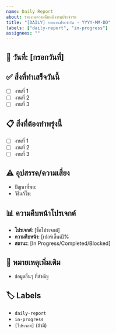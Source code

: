```yaml
---
name: Daily Report
about: รายงานความคืบหน้างานประจำวัน
title: "[DAILY] รายงานประจำวัน - YYYY-MM-DD"
labels: ["daily-report", "in-progress"]
assignees: ""
---
```


## 📅 วันที่: [กรอกวันที่]

## ✅ สิ่งที่ทำเสร็จวันนี้
- [ ] งานที่ 1
- [ ] งานที่ 2
- [ ] งานที่ 3

## 📋 สิ่งที่ต้องทำพรุ่งนี้
- [ ] งานที่ 1
- [ ] งานที่ 2
- [ ] งานที่ 3

## ⚠️ อุปสรรค/ความเสี่ยง
- ปัญหาที่พบ:
- วิธีแก้ไข:

## 📊 ความคืบหน้าโปรเจกต์
- **โปรเจกต์**: [ชื่อโปรเจกต์]
- **ความคืบหน้า**: [เปอร์เซ็นต์]%
- **สถานะ**: [In Progress/Completed/Blocked]

## 📝 หมายเหตุเพิ่มเติม
- ข้อมูลอื่นๆ ที่สำคัญ

## 🏷️ Labels
- `daily-report`
- `in-progress`
- `[โปรเจกต์]` (ถ้ามี)
